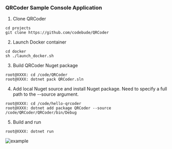 ### QRCoder Sample Console Application

1. Clone QRCoder
```
cd projects
git clone https://github.com/codebude/QRCoder
```

2. Launch Docker container
```
cd docker
sh ./launch_docker.sh
```

3. Build QRCoder Nuget package
```
root@XXXX: cd /code/QRCoder
root@XXXX: dotnet pack QRCoder.sln
```

4. Add local Nuget source and install Nuget package. Need to specify a full path to the --source argument.
```
root@XXXX: cd /code/hello-qrcoder
root@XXXX: dotnet add package QRCoder --source /code/QRCoder/QRCoder/bin/Debug
```

5. Build and run
```
root@XXXX: dotnet run
```

![example](example.png)
